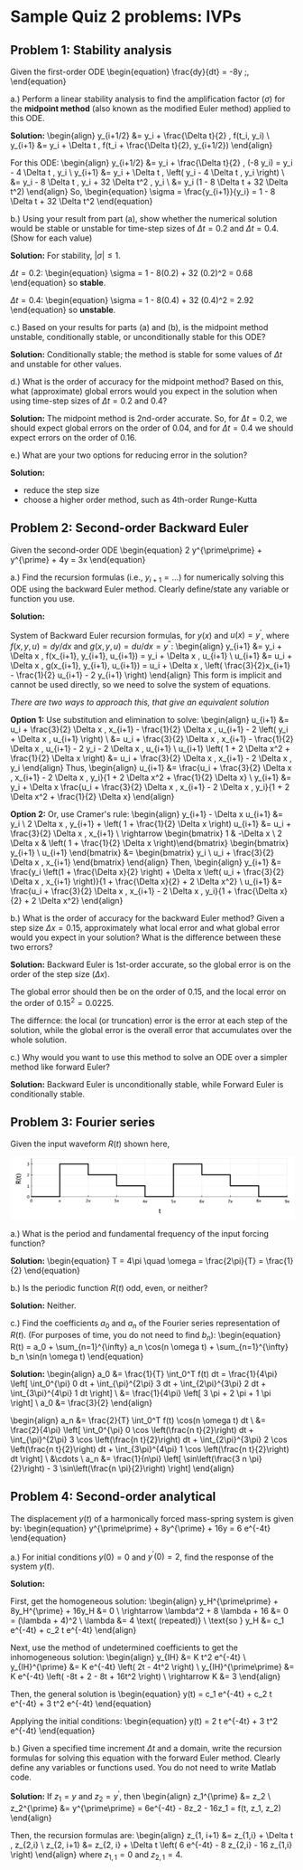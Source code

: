 # Sample Quiz 2 problems: IVPs

## Problem 1: Stability analysis

Given the first-order ODE
\begin{equation}
\frac{dy}{dt} = -8y \;,
\end{equation}

a.) Perform a linear stability analysis to find the amplification factor ($\sigma$) for the **midpoint method** (also known as the modified Euler method) applied to this ODE.

**Solution:**
\begin{align}
y_{i+1/2} &= y_i + \frac{\Delta t}{2} \, f(t_i, y_i) \\
y_{i+1} &= y_i + \Delta t \, f(t_i + \frac{\Delta t}{2}, y_{i+1/2})
\end{align}

For this ODE:
\begin{align}
y_{i+1/2} &= y_i + \frac{\Delta t}{2} \, (-8 y_i) = y_i - 4 \Delta t \, y_i \\
y_{i+1} &= y_i + \Delta t \, \left( y_i - 4 \Delta t \, y_i \right) \\
&= y_i - 8 \Delta t \, y_i + 32 \Delta t^2 \, y_i \\
&= y_i (1 - 8 \Delta t + 32 \Delta t^2)
\end{align}
So, 
\begin{equation}
\sigma = \frac{y_{i+1}}{y_i} = 1 - 8 \Delta t + 32 \Delta t^2
\end{equation}

b.) Using your result from part (a), show whether the numerical solution would be stable or unstable for time-step sizes of $\Delta t = 0.2$ and $\Delta t = 0.4$. (Show for each value)

**Solution:** For stability, $|\sigma| \leq 1$.

$\Delta t = 0.2$:
\begin{equation}
\sigma = 1 - 8(0.2) + 32 (0.2)^2 = 0.68
\end{equation}
so **stable**.

$\Delta t = 0.4$:
\begin{equation}
\sigma = 1 - 8(0.4) + 32 (0.4)^2 = 2.92
\end{equation}
so **unstable**.

c.) Based on your results for parts (a) and (b), is the midpoint method unstable, conditionally stable, or unconditionally stable for this ODE?

**Solution:** Conditionally stable; the method is stable for some values of $\Delta t$ and unstable for other values.

d.) What is the order of accuracy for the midpoint method? Based on this, what (approximate) global errors would you expect in the solution when using time-step sizes of $\Delta t = 0.2$ and 0.4?

**Solution:** The midpoint method is 2nd-order accurate. So, for $\Delta t = 0.2$, we should expect global errors on the order of 0.04, and for $\Delta t = 0.4$ we should expect errors on the order of 0.16.

e.) What are your two options for reducing error in the solution?

**Solution:**

  - reduce the step size
  - choose a higher order method, such as 4th-order Runge-Kutta

## Problem 2: Second-order Backward Euler

Given the second-order ODE
\begin{equation}
2 y^{\prime\prime} + y^{\prime} + 4y = 3x
\end{equation}

a.) Find the recursion formulas (i.e., $y_{i+1} = \ldots$) for numerically solving this ODE using the backward Euler method. Clearly define/state any variable or function you use.

**Solution:**

System of Backward Euler recursion formulas, for $y(x)$ and $u(x) = y^{\prime}$, where $f(x,y,u) = dy/dx$ and $g(x,y,u) = du/dx = y^{\prime\prime}$:
\begin{align}
y_{i+1} &= y_i + \Delta x \, f(x_{i+1}, y_{i+1}, u_{i+1}) = y_i + \Delta x \, u_{i+1} \\
u_{i+1} &= u_i + \Delta x \, g(x_{i+1}, y_{i+1}, u_{i+1}) = u_i + \Delta x \, \left( \frac{3}{2}x_{i+1} - \frac{1}{2} u_{i+1} - 2 y_{i+1} \right)
\end{align}
This form is implicit and cannot be used directly, so we need to solve the system of equations.

*There are two ways to approach this, that give an equivalent solution*

**Option 1:** Use substitution and elimination to solve:
\begin{align}
u_{i+1} &= u_i + \frac{3}{2} \Delta x \, x_{i+1} - \frac{1}{2} \Delta x \, u_{i+1} - 2 \left( y_i + \Delta x \, u_{i+1} \right) \\
&= u_i + \frac{3}{2} \Delta x \, x_{i+1} - \frac{1}{2} \Delta x \, u_{i+1} - 2 y_i - 2 \Delta x \, u_{i+1} \\
u_{i+1} \left( 1 + 2 \Delta x^2 + \frac{1}{2} \Delta x \right) &= u_i + \frac{3}{2} \Delta x \, x_{i+1} - 2 \Delta x \, y_i
\end{align}
Thus,
\begin{align}
u_{i+1} &= \frac{u_i + \frac{3}{2} \Delta x \, x_{i+1} - 2 \Delta x \, y_i}{1 + 2 \Delta x^2 + \frac{1}{2} \Delta x} \\
y_{i+1} &= y_i + \Delta x \frac{u_i + \frac{3}{2} \Delta x \, x_{i+1} - 2 \Delta x \, y_i}{1 + 2 \Delta x^2 + \frac{1}{2} \Delta x}
\end{align}

**Option 2:** Or, use Cramer's rule:
\begin{align}
y_{i+1} - \Delta x u_{i+1} &= y_i \\
2 \Delta x \, y_{i+1} + \left( 1 + \frac{1}{2} \Delta x \right) u_{i+1} &= u_i + \frac{3}{2} \Delta x \, x_{i+1} \\
\rightarrow \begin{bmatrix} 1 & -\Delta x \\ 2 \Delta x & \left( 1 + \frac{1}{2} \Delta x \right)\end{bmatrix} \begin{bmatrix} y_{i+1} \\ u_{i+1} \end{bmatrix} &= 
\begin{bmatrix} y_i \\ u_i + \frac{3}{2} \Delta x \, x_{i+1} \end{bmatrix}
\end{align}
Then,
\begin{align}
y_{i+1} &= \frac{y_i \left(1 + \frac{\Delta x}{2} \right) + \Delta x \left( u_i + \frac{3}{2} \Delta x \, x_{i+1} \right)}{1 + \frac{\Delta x}{2} + 2 \Delta x^2} \\
u_{i+1} &= \frac{u_i + \frac{3}{2} \Delta x \, x_{i+1} - 2 \Delta x \, y_i}{1 + \frac{\Delta x}{2} + 2 \Delta x^2}
\end{align}


b.) What is the order of accuracy for the backward Euler method? Given a step size $\Delta x = 0.15$, approximately what local error and what global error would you expect in your solution? What is the difference between these two errors?

**Solution:**  Backward Euler is 1st-order accurate, so the global error is on the order of the step size ($\Delta x$).

The global error should then be on the order of 0.15, and the local error on the order of $0.15^2 = 0.0225$.

The differnce: the local (or truncation) error is the error at each step of the solution, while the global error is the overall error that accumulates over the whole solution.

c.) Why would you want to use this method to solve an ODE over a simpler method like forward Euler?

**Solution:** Backward Euler is unconditionally stable, while Forward Euler is conditionally stable.

## Problem 3: Fourier series

Given the input waveform $R(t)$ shown here,

![Increasing square wave form](../images/wave.png "Waveform")

a.) What is the period and fundamental frequency of the input forcing function?

**Solution:** 
\begin{equation}
T = 4\pi \quad \omega = \frac{2\pi}{T} = \frac{1}{2}
\end{equation}

b.) Is the periodic function $R(t)$ odd, even, or neither?

**Solution:** Neither.

c.) Find the coefficients $a_0$ and $a_n$ of the Fourier series representation of $R(t)$. (For purposes of time, you do not need to find $b_n$):
\begin{equation}
R(t) = a_0 + \sum_{n=1}^{\infty} a_n \cos(n \omega t) + \sum_{n=1}^{\infty} b_n \sin(n \omega t) 
\end{equation}

**Solution:**
\begin{align}
a_0 &= \frac{1}{T} \int_0^T f(t) dt = \frac{1}{4\pi} \left[ \int_0^{\pi} 0 dt + \int_{\pi}^{2\pi} 3 dt + \int_{2\pi}^{3\pi} 2 dt + \int_{3\pi}^{4\pi} 1 dt  \right] \\
&= \frac{1}{4\pi} \left[ 3 \pi + 2 \pi + 1 \pi \right] \\
a_0 &= \frac{3}{2}
\end{align}

\begin{align}
a_n &= \frac{2}{T} \int_0^T f(t) \cos(n \omega t) dt \\
&= \frac{2}{4\pi} \left[ \int_0^{\pi} 0 \cos \left(\frac{n t}{2}\right) dt + \int_{\pi}^{2\pi} 3 \cos \left(\frac{n t}{2}\right) dt + \int_{2\pi}^{3\pi} 2 \cos \left(\frac{n t}{2}\right) dt + \int_{3\pi}^{4\pi} 1 \cos \left(\frac{n t}{2}\right) dt  \right] \\
&\cdots \\
a_n &= \frac{1}{n\pi} \left[ \sin\left(\frac{3 n \pi}{2}\right) - 3 \sin\left(\frac{n \pi}{2}\right) \right]
\end{align}


## Problem 4: Second-order analytical

The displacement $y(t)$ of a harmonically forced mass-spring system is given by:
\begin{equation}
y^{\prime\prime} + 8y^{\prime} + 16y = 6 e^{-4t}
\end{equation}

a.) For initial conditions $y(0)=0$ and $y^{\prime}(0) = 2$, find the response of the system $y(t)$.

**Solution:**

First, get the homogeneous solution:
\begin{align}
y_H^{\prime\prime} + 8y_H^{\prime} + 16y_H &= 0 \\
\rightarrow \lambda^2 + 8 \lambda + 16 &= 0 = (\lambda + 4)^2 \\
\lambda &= 4 \text{ (repeated)} \\
\text{so } y_H &= c_1 e^{-4t} + c_2 t e^{-4t}
\end{align}

Next, use the method of undetermined coefficients to get the inhomogeneous solution:
\begin{align}
y_{IH} &= K t^2 e^{-4t} \\
y_{IH}^{\prime} &= K e^{-4t} \left( 2t - 4t^2 \right) \\
y_{IH}^{\prime\prime} &= K e^{-4t} \left( -8t + 2 - 8t + 16t^2 \right) \\
\rightarrow K &= 3 
\end{align}

Then, the general solution is
\begin{equation}
y(t) = c_1 e^{-4t} + c_2 t e^{-4t} + 3 t^2 e^{-4t}
\end{equation}

Applying the initial conditions:
\begin{equation}
y(t) = 2 t e^{-4t} + 3 t^2 e^{-4t}
\end{equation}

b.) Given a specified time increment $\Delta t$ and a domain, write the recursion formulas for solving this equation with the forward Euler method. Clearly define any variables or functions used. You do not need to write Matlab code.

**Solution:** If $z_1 = y$ and $z_2 = y^{\prime}$, then
\begin{align}
z_1^{\prime} &= z_2 \\
z_2^{\prime} &= y^{\prime\prime} = 6e^{-4t} - 8z_2 - 16z_1 = f(t, z_1, z_2)
\end{align}

Then, the recursion formulas are:
\begin{align}
z_{1, i+1} &= z_{1,i} + \Delta t \, z_{2,i} \\
z_{2, i+1} &= z_{2, i} + \Delta t \left( 6 e^{-4t} - 8 z_{2,i} - 16 z_{1,i} \right)
\end{align}
where $z_{1,1} = 0$ and $z_{2,1} = 4$.
